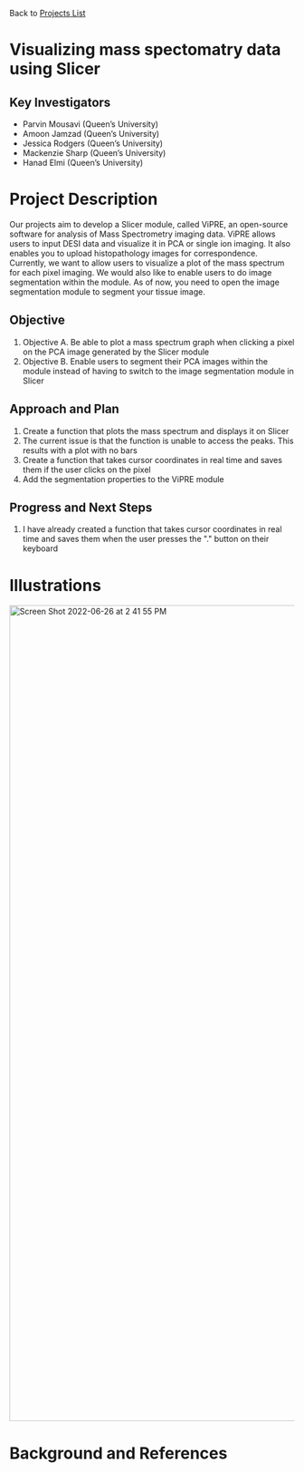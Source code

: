 Back to [Projects List](../../README.md#ProjectsList)

# Visualizing mass spectomatry data using Slicer

## Key Investigators

-	Parvin Mousavi (Queen’s University)
-	Amoon Jamzad (Queen’s University)
-	Jessica Rodgers (Queen’s University)
-	Mackenzie Sharp (Queen’s University)
-	Hanad Elmi (Queen’s University)

# Project Description

Our projects aim to develop a Slicer module, called ViPRE, an open-source software for analysis of Mass Spectrometry imaging data. ViPRE allows users to input DESI data and visualize it in PCA or single ion imaging. It also enables you to upload histopathology images for correspondence. Currently, we want to allow users to visualize a plot of the mass spectrum for each pixel imaging. We would also like to enable users to do image segmentation within the module. As of now, you need to open the image segmentation module to segment your tissue image.

## Objective

1. Objective A. Be able to plot a mass spectrum graph when clicking a pixel on the PCA image generated by the Slicer module
1. Objective B. Enable users to segment their PCA images within the module instead of having to switch to the image segmentation module in Slicer

## Approach and Plan

1. Create a function that plots the mass spectrum and displays it on Slicer
  1. The current issue is that the function is unable to access the peaks. This results with a plot with no bars
1. Create a function that takes cursor coordinates in real time and saves them if the user clicks on the pixel
1. Add the segmentation properties to the ViPRE module


## Progress and Next Steps

1. I have already created a function that takes cursor coordinates in real time and saves them when the user presses the "." button on their keyboard

# Illustrations

<img width="1440" alt="Screen Shot 2022-06-26 at 2 41 55 PM" src="https://user-images.githubusercontent.com/105890963/175874983-676d3a9e-7ba1-4be3-9467-52ac5db071a9.png">


# Background and References

